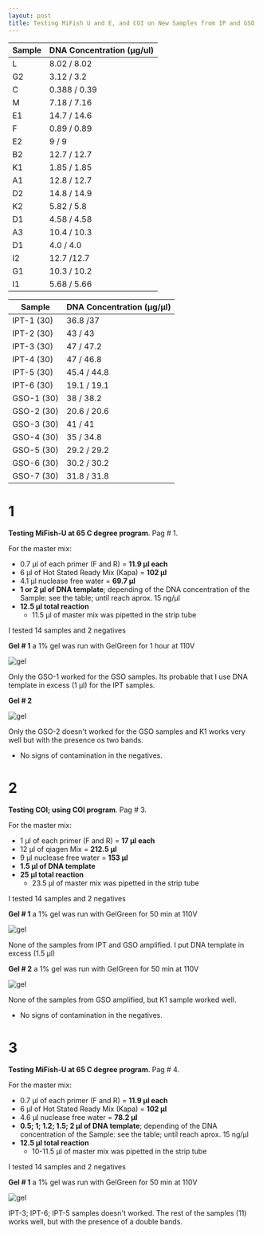 ```yaml
---
layout: post
title: Testing MiFish U and E, and COI on New Samples from IP and GSO
---
```


Sample | DNA Concentration (µg/ul)
-------|---------------------------
L| 8.02 / 8.02
G2| 3.12 / 3.2
C| 0.388 / 0.39
M| 7.18 / 7.16
E1| 14.7 / 14.6
F| 0.89 / 0.89
E2| 9 / 9
B2| 12.7 / 12.7
K1| 1.85 / 1.85
A1| 12.8 / 12.7
D2| 14.8 / 14.9
K2| 5.82 / 5.8
D1| 4.58 / 4.58
A3| 10.4 / 10.3
D1| 4.0 / 4.0
I2| 12.7 /12.7
G1| 10.3 / 10.2
I1| 5.68 / 5.66

Sample | DNA Concentration (µg/µl)
-------|---------------------------
IPT-1 (30)| 36.8 /37
IPT-2 (30)| 43 / 43
IPT-3 (30)| 47 / 47.2
IPT-4 (30)| 47 / 46.8
IPT-5 (30)| 45.4 / 44.8
IPT-6 (30)| 19.1 / 19.1
GSO-1 (30)| 38 / 38.2
GSO-2 (30)| 20.6 / 20.6
GSO-3 (30)| 41 / 41
GSO-4 (30)| 35 / 34.8
GSO-5 (30)| 29.2 / 29.2
GSO-6 (30)| 30.2 / 30.2
GSO-7 (30)| 31.8 / 31.8

# 1
**Testing MiFish-U at 65 C degree program**. Pag # 1.

For the master mix:
- 0.7 µl of each primer (F and R) = **11.9 µl each**
- 6 µl of Hot Stated Ready Mix (Kapa) = **102 µl**
- 4.1 µl nuclease free water = **69.7 µl**
- **1 or 2 µl of DNA template**; depending of the DNA concentration of the Sample: see the table; until reach aprox. 15 ng/μl
- **12.5 µl total reaction**
  - 11.5 µl of master mix was pipetted in the strip tube

I tested 14 samples and 2 negatives

**Gel # 1**
a 1% gel was run with GelGreen for 1 hour at 110V

![gel]({{site.baseurl}}/images/April_3_MFU_65_Gel1.png)

Only the GSO-1 worked for the GSO samples. Its probable that I use DNA template in excess (1 µl)
for the IPT samples.

**Gel # 2**

![gel]({{site.baseurl}}/images/April3_MFU_65_Gel2.png)

Only the GSO-2 doesn't worked for the GSO samples and K1 works very well but with the presence os two bands.

- No signs of contamination in the negatives.

# 2
**Testing COI; using COI program**. Pag # 3.

For the master mix:
- 1 µl of each primer (F and R) = **17 µl each**
- 12 µl of qiagen Mix = **212.5 µl**
- 9 µl nuclease free water = **153 µl**
- **1.5 µl of DNA template**
- **25 µl total reaction**
  - 23.5 µl of master mix was pipetted in the strip tube

I tested 14 samples and 2 negatives

**Gel # 1**
a 1% gel was run with GelGreen for 50 min at 110V

![gel]({{site.baseurl}}/images/April3_COI_Gel1.png)

None of the samples from IPT and GSO amplified. I put DNA template in excess (1.5 µl)

**Gel # 2**
a 1% gel was run with GelGreen for 50 min at 110V

![gel]({{site.baseurl}}/images/April3_COI_Gel2.png)

None of the samples from GSO amplified, but K1 sample worked well.

- No signs of contamination in the negatives.

# 3

**Testing MiFish-U at 65 C degree program**. Pag # 4.

For the master mix:
- 0.7 µl of each primer (F and R) = **11.9 µl each**
- 6 µl of Hot Stated Ready Mix (Kapa) = **102 µl**
- 4.6 µl nuclease free water = **78.2 µl**
- **0.5; 1; 1.2; 1.5; 2 µl of DNA template**; depending of the DNA concentration of the Sample: see the table; until reach aprox. 15 ng/μl
- **12.5 µl total reaction**
  - 10-11.5 µl of master mix was pipetted in the strip tube

I tested 14 samples and 2 negatives

**Gel # 1**
a 1% gel was run with GelGreen for 50 min at 110V

![gel]({{site.baseurl}}/images/April6_MiFishU_65C.png)

IPT-3; IPT-6; IPT-5 samples doesn't worked. The rest of the samples (11) works well, but with the presence of a double bands.
